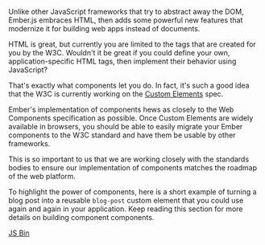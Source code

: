 Unlike other JavaScript frameworks that try to abstract away the DOM,
Ember.js embraces HTML, then adds some powerful new features that
modernize it for building web apps instead of documents.

HTML is great, but currently you are limited to the tags that are
created for you by the W3C. Wouldn't it be great if you could define
your own, application-specific HTML tags, then implement their behavior
using JavaScript?

That's exactly what components let you do. In fact, it's such a good
idea that the W3C is currently working on the [Custom
Elements](https://dvcs.w3.org/hg/webcomponents/raw-file/tip/spec/custom/index.html)
spec.

Ember's implementation of components hews as closely to the Web
Components specification as possible. Once Custom Elements are widely
available in browsers, you should be able to easily migrate your Ember
components to the W3C standard and have them be usable by other
frameworks.

This is so important to us that we are working closely with the
standards bodies to ensure our implementation of components matches the
roadmap of the web platform.

To highlight the power of components, here is a short example of turning a blog post into a reusable
`blog-post` custom element that you could use again and again in your
application. Keep reading this section for more details on building
component components.

<a class="jsbin-embed" href="http://jsbin.com/ifuxey/2/embed?live">JS Bin</a><script src="http://static.jsbin.com/js/embed.js"></script>
